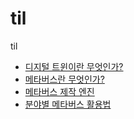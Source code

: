 # til

til
- [디지털 트윈이란 무엇인가?](https://velog.io/@seulblee/%EB%94%94%EC%A7%80%ED%84%B8-%ED%8A%B8%EC%9C%88%EC%9D%B4%EB%9E%80-%EB%AC%B4%EC%97%87%EC%9D%B8%EA%B0%80)
- [메타버스란 무엇인가?](https://velog.io/@seulblee/%EB%A9%94%ED%83%80%EB%B2%84%EC%8A%A4%EB%9E%80-%EB%AC%B4%EC%97%87%EC%9D%B8%EA%B0%80)
- [메타버스 제작 엔진](https://velog.io/@seulblee/%EB%A9%94%ED%83%80%EB%B2%84%EC%8A%A4-%EC%A0%9C%EC%9E%91-%EC%97%94%EC%A7%84)
- [분야별 메타버스 활용법](https://velog.io/@seulblee/%EB%B6%84%EC%95%BC%EB%B3%84-%EB%A9%94%ED%83%80%EB%B2%84%EC%8A%A4-%ED%99%9C%EC%9A%A9%EB%B2%95)
